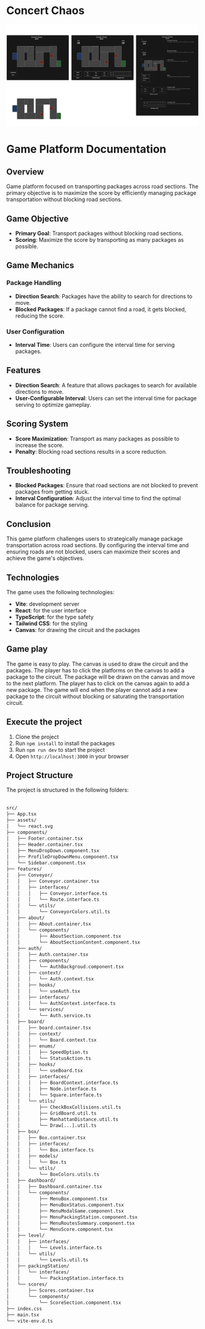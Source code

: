 # Concert Chaos

![screens](public/concertChaos.png)

# Game Platform Documentation

## Overview

Game platform focused on transporting packages across road sections. The primary objective is to maximize the score by efficiently managing package transportation without blocking road sections.

## Game Objective

- **Primary Goal**: Transport packages without blocking road sections.
- **Scoring**: Maximize the score by transporting as many packages as possible.

## Game Mechanics

### Package Handling

- **Direction Search**: Packages have the ability to search for directions to move.
- **Blocked Packages**: If a package cannot find a road, it gets blocked, reducing the score.

### User Configuration

- **Interval Time**: Users can configure the interval time for serving packages.

## Features

- **Direction Search**: A feature that allows packages to search for available directions to move.
- **User-Configurable Interval**: Users can set the interval time for package serving to optimize gameplay.

## Scoring System

- **Score Maximization**: Transport as many packages as possible to increase the score.
- **Penalty**: Blocking road sections results in a score reduction.

## Troubleshooting

- **Blocked Packages**: Ensure that road sections are not blocked to prevent packages from getting stuck.
- **Interval Configuration**: Adjust the interval time to find the optimal balance for package serving.

## Conclusion

This game platform challenges users to strategically manage package transportation across road sections. By configuring the interval time and ensuring roads are not blocked, users can maximize their scores and achieve the game's objectives.

## Technologies

The game uses the following technologies:

- **Vite**: development server
- **React**: for the user interface
- **TypeScript**: for the type safety
- **Tailwind CSS**: for the styling
- **Canvas**: for drawing the circuit and the packages

## Game play

The game is easy to play. The canvas is used to draw the circuit and the packages. The player has to click the platforms on the canvas to add a package to the circuit. The package will be drawn on the canvas and move to the next platform. The player has to click on the canvas again to add a new package. The game will end when the player cannot add a new package to the circuit without blocking or saturating the transportation circuit.

## Execute the project

1. Clone the project
2. Run `npm install` to install the packages
3. Run `npm run dev` to start the project
4. Open `http://localhost:3000` in your browser

## Project Structure

The project is structured in the following folders:

```

src/
├── App.tsx
├── assets/
│   └── react.svg
├── components/
│   ├── Footer.container.tsx
│   ├── Header.container.tsx
│   ├── MenuDropDown.component.tsx
│   ├── ProfileDropDownMenu.component.tsx
│   └── Sidebar.component.tsx
├── features/
│   ├── Conveyor/
│   │   ├── Conveyor.container.tsx
│   │   ├── interfaces/
│   │   │   ├── Conveyor.interface.ts
│   │   │   └── Route.interface.ts
│   │   └── utils/
│   │       └── ConveyorColors.util.ts
│   ├── about/
│   │   ├── About.container.tsx
│   │   └── components/
│   │       ├── AboutSection.component.tsx
│   │       └── AboutSectionContent.component.tsx
│   ├── auth/
│   │   ├── Auth.container.tsx
│   │   ├── components/
│   │   │   └── AuthBackgroud.component.tsx
│   │   ├── context/
│   │   │   └── Auth.context.tsx
│   │   ├── hooks/
│   │   │   └── useAuth.tsx
│   │   ├── interfaces/
│   │   │   └── AuthContext.interface.ts
│   │   └── services/
│   │       └── Auth.service.ts
│   ├── board/
│   │   ├── board.container.tsx
│   │   ├── context/
│   │   │   └── Board.context.tsx
│   │   ├── enums/
│   │   │   ├── SpeedOption.ts
│   │   │   └── StatusAction.ts
│   │   ├── hooks/
│   │   │   └── useBoard.tsx
│   │   ├── interfaces/
│   │   │   ├── BoardContext.interface.ts
│   │   │   ├── Node.interface.ts
│   │   │   └── Square.interface.ts
│   │   └── utils/
│   │       ├── CheckBoxCollisions.util.ts
│   │       ├── GridBoard.util.ts
│   │       ├── ManhattanDistance.util.ts
│   │       └── Draw[...].util.ts
│   ├── box/
│   │   ├── Box.container.tsx
│   │   ├── interfaces/
│   │   │   └── Box.interface.ts
│   │   ├── models/
│   │   │   └── Box.ts
│   │   └── utils/
│   │       └── BoxColors.utils.ts
│   ├── dashboard/
│   │   ├── Dashboard.container.tsx
│   │   └── components/
│   │       ├── MenuBox.component.tsx
│   │       ├── MenuBoxStatus.component.tsx
│   │       ├── MenuModalGame.component.tsx
│   │       ├── MenuPackingStation.component.tsx
│   │       ├── MenuRoutesSummary.component.tsx
│   │       └── MenuScore.component.tsx
│   ├── level/
│   │   ├── interfaces/
│   │   │   └── Levels.interface.ts
│   │   └── utils/
│   │       └── Levels.util.ts
│   ├── packingStation/
│   │   └── interfaces/
│   │       └── PackingStation.interface.ts
│   └── scores/
│       ├── Scores.container.tsx
│       └── components/
│           └── ScoreSection.component.tsx
├── index.css
├── main.tsx
└── vite-env.d.ts

```
